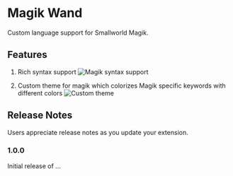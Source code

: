 # Magik Wand

Custom language support for Smallworld Magik.

## Features

1. Rich syntax support
![Magik syntax support]()

2. Custom theme for magik which colorizes Magik specific keywords with different colors
![Custom theme](http://)
 
## Release Notes

Users appreciate release notes as you update your extension.

### 1.0.0

Initial release of ...